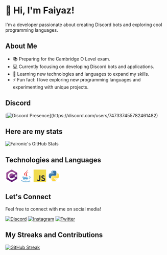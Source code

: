 # 👋 Hi, I'm Faiyaz!
I'm a developer passionate about creating Discord bots and exploring cool programming languages.

## About Me
- 📚 Preparing for the Cambridge O Level exam.
- 💻 Currently focusing on developing Discord bots and applications.
- 🌱 Learning new technologies and languages to expand my skills.
- ⚡ Fun fact: I love exploring new programming languages and experimenting with unique projects.

## Discord
[![Discord Presence](https://lanyard.cnrad.dev/api/747337455782461482?showDisplayName=true&borderRadius=30px&idleMessage=Hey!%20What's%20up!%20Welcome%20to%20my%20GitHub%20Profile...)](https://discord.com/users/747337455782461482)

## Here are my stats
![Faironic's GitHub Stats](https://github-readme-stats.vercel.app/api?username=faironic&theme=vision-friendly-dark)

## Technologies and Languages
<img src="https://raw.githubusercontent.com/devicons/devicon/master/icons/csharp/csharp-original.svg" alt="C#" width="40" height="40"/> <img src="https://raw.githubusercontent.com/devicons/devicon/master/icons/java/java-original.svg" alt="Java" width="40" height="40"/> <img src="https://raw.githubusercontent.com/devicons/devicon/master/icons/javascript/javascript-original.svg" alt="JavaScript" width="40" height="40"/> <img src="https://raw.githubusercontent.com/devicons/devicon/master/icons/python/python-original.svg" alt="Python" width="40" height="40"/>

## Let's Connect
Feel free to connect with me on social media!

[![Discord](https://img.shields.io/badge/-Discord-7289DA?logo=discord&logoColor=white&style=flat)](https://discord.com/users/747337455782461482)
[![Instagram](https://img.shields.io/badge/-Instagram-E4405F?logo=instagram&logoColor=white&style=flat)](https://www.instagram.com/_.faiyaz206_/)
[![Twitter](https://img.shields.io/badge/-Twitter-1DA1F2?logo=twitter&logoColor=white&style=flat)](https://twitter.com/2006_faiyaz)

## My Streaks and Contributions
[![GitHub Streak](http://github-readme-streak-stats.herokuapp.com?user=faironic&theme=algolia&hide_border=true)](https://github.com/DenverCoder1/github-readme-streak-stats)
